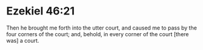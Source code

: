 # Ezekiel 46:21

Then he brought me forth into the utter court, and caused me to pass by the four corners of the court; and, behold, in every corner of the court [there was] a court.